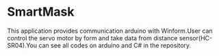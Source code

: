 # SmartMask
This application provides communication arduino with Winform.User can control the servo motor by form and take data from distance sensor(HC-SR04).You can see all codes on arduino and C# in the repository.
